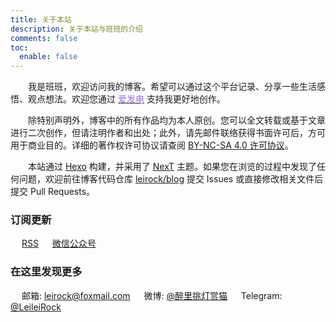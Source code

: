 ```yaml
---
title: 关于本站
description: 关于本站与班班的介绍
comments: false
toc:
  enable: false
---
```



　　我是班班，欢迎访问我的博客。希望可以通过这个平台记录、分享一些生活感悟、观点想法。欢迎您通过 [<font color=#946ce6><i class="fas fa-fw fa-bolt"></i>爱发电</font>](https://afdian.net/@leirock) 支持我更好地创作。

　　除特别声明外，博客中的所有作品均为本人原创。您可以全文转载或基于文章进行二次创作，但请注明作者和出处；此外，请先邮件联络获得书面许可后，方可用于商业目的。详细的著作权许可协议请查阅 [<i class="fab fa-fw fa-creative-commons"></i>BY-NC-SA 4.0 许可协议](https://creativecommons.org/licenses/by-nc-sa/4.0/deed.zh)。

　　本站通过 [Hexo](https://hexo.io) 构建，并采用了 [NexT](https://theme-next.js.org) 主题。如果您在浏览的过程中发现了任何问题，欢迎前往博客代码仓库 [<i class="fab fa-fw fa-github"></i>leirock/blog](https://github.com/leirock/blog) 提交 Issues 或直接修改相关文件后提交 Pull Requests。

### 订阅更新

　<i class="fas fa-fw fa-rss"></i> [RSS](/atom.xml)
　<i class="fab fa-fw fa-weixin"></i> <a class="fancybox fancybox.image" href="https://web-1256060851.cos.ap-hongkong.myqcloud.com/pages/about/wechat-channel.png" itemscope="" itemtype="http://schema.org/ImageObject" itemprop="url" data-fancybox="default" rel="default" title="微信公众号：班班碎碎念" data-caption="微信公众号：班班碎碎念">微信公众号</a>


### 在这里发现更多

　<i class="fas fa-fw fa-envelope"></i> 邮箱: leirock@foxmail.com
　<i class="fab fa-fw fa-weibo"></i> 微博: [@醉里挑灯赏猫](https://weibo.com/leirock)
　<i class="fab fa-fw fa-telegram-plane"></i> Telegram: [@LeileiRock](https://t.me/LeileiRock)

